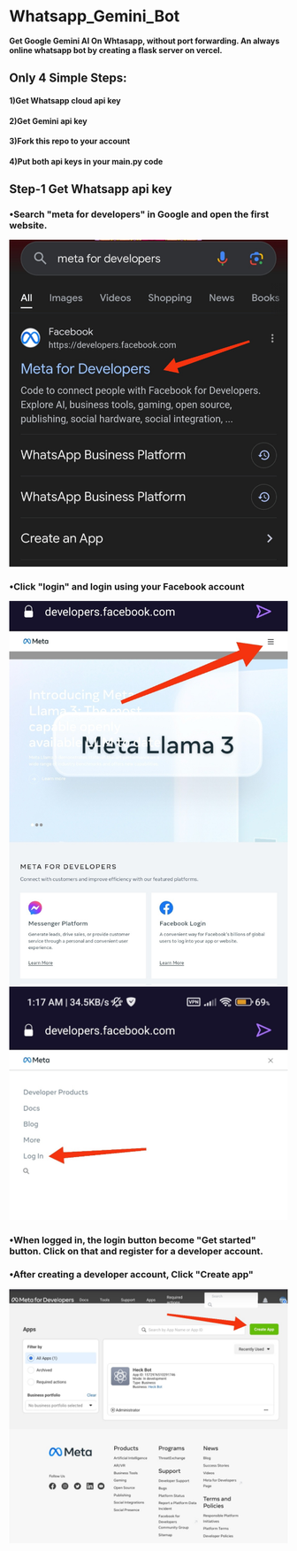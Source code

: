 # Whatsapp_Gemini_Bot
**Get Google Gemini AI On Whtasapp, without port forwarding. An always online whatsapp bot by creating a flask server on vercel.**

## Only 4 Simple Steps:

#### 1)Get Whatsapp cloud api key
#### 2)Get Gemini api key
#### 3)Fork this repo to your account
#### 4)Put both api keys in your main.py code


## Step-1 Get Whatsapp api key

### •Search "meta for developers" in Google and open the first website.
![meta_frontpage](images/meta_front.jpg)

### •Click "login" and login using your Facebook account 
![meta_login1](images/meta_login1.jpg)
![meta_login2](images/meta_login2.jpg)

### •When logged in, the login button become "Get started" button. Click on that and register for a developer account.

### •After creating a developer account, Click "Create app"
![create app](images/create_app.jpg)

